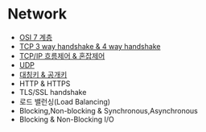 # Network

- [OSI 7 계층](https://github.com/woorifisa/2023-CS-Study/blob/main/Network/OSI%207%20Layer.md)
- [TCP 3 way handshake & 4 way handshake](https://github.com/woorifisa/2023-CS-Study/blob/main/Network/TCP%203%20way%20handshake%20%26%204%20way%20handshake.md)
- [TCP/IP 흐름제어 & 혼잡제어](https://github.com/woorifisa-tech/2023-CS-Study/blob/main/Network/TCP%20IP%20%ED%9D%90%EB%A6%84%EC%A0%9C%EC%96%B4%20%26%20%ED%98%BC%EC%9E%A1%EC%A0%9C%EC%96%B4.md)
- [UDP](https://github.com/woorifisa-member/2023-CS-Study/blob/main/Network/UDP.md)
- [대칭키 & 공개키](https://github.com/woorifisa-member/2023-CS-Study/blob/main/Network/Symmetric_Key%20%26%20Public_Key)
- HTTP & HTTPS
- TLS/SSL handshake
- 로드 밸런싱(Load Balancing)
- Blocking,Non-blocking & Synchronous,Asynchronous
- Blocking & Non-Blocking I/O
